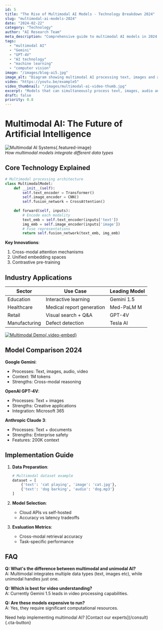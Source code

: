 ```yaml
---
id: 5
title: "The Rise of Multimodal AI Models - Technology Breakdown 2024"
slug: "multimodal-ai-models-2024"
date: "2024-02-22"
category: "Technology"
author: "AI Research Team"
meta_description: "Comprehensive guide to multimodal AI models in 2024 - how they work, leading platforms like Gemini and GPT-4V, and transformative applications across industries."
tags: 
  - "multimodal AI"
  - "Gemini"
  - "GPT-4V"
  - "AI technology"
  - "machine learning"
  - "computer vision"
image: "/images/blog-ai5.jpg"
image_alt: "Diagram showing multimodal AI processing text, images and audio"
video: "https://youtu.be/example5"
video_thumbnail: "/images/multimodal-ai-video-thumb.jpg"
excerpt: "Models that can simultaneously process text, images, audio and video are becoming the new standard. Learn how they work and their industry impact in 2024."
draft: false
priority: 0.8
---
```


# Multimodal AI: The Future of Artificial Intelligence

![Multimodal AI Systems](https://example.com/multimodal-ai.jpg){.featured-image}  
*How multimodal models integrate different data types*

## Core Technology Explained

```python
# Multimodal processing architecture
class MultimodalModel:
    def __init__(self):
        self.text_encoder = Transformer()
        self.image_encoder = CNN()
        self.fusion_network = CrossAttention()
        
    def forward(self, inputs):
        # Encode each modality
        text_emb = self.text_encoder(inputs['text'])
        img_emb = self.image_encoder(inputs['image'])
        # Fuse representations
        return self.fusion_network(text_emb, img_emb)
```

**Key Innovations**:
1. Cross-modal attention mechanisms
2. Unified embedding spaces
3. Contrastive pre-training

## Industry Applications

| Sector          | Use Case                 | Leading Model |
|-----------------|--------------------------|---------------|
| Education       | Interactive learning      | Gemini 1.5    |
| Healthcare      | Medical report generation | Med-PaLM M    |
| Retail          | Visual search + Q&A       | GPT-4V        |
| Manufacturing   | Defect detection          | Tesla AI      |

[![Multimodal Demo](https://img.youtube.com/vi/example5/0.jpg){.video-embed}](https://youtu.be/example5)

## Model Comparison 2024

**Google Gemini**:
- Processes: Text, images, audio, video
- Context: 1M tokens
- Strengths: Cross-modal reasoning

**OpenAI GPT-4V**:
- Processes: Text + images
- Strengths: Creative applications
- Integration: Microsoft 365

**Anthropic Claude 3**:
- Processes: Text + documents
- Strengths: Enterprise safety
- Features: 200K context

## Implementation Guide

1. **Data Preparation**:
   ```python
   # Multimodal dataset example
   dataset = [
       {'text': 'cat playing', 'image': 'cat.jpg'},
       {'text': 'dog barking', 'audio': 'dog.mp3'}
   ]
   ```

2. **Model Selection**:
   - Cloud APIs vs self-hosted
   - Accuracy vs latency tradeoffs

3. **Evaluation Metrics**:
   - Cross-modal retrieval accuracy
   - Task-specific performance

## FAQ

**Q: What's the difference between multimodal and unimodal AI?**  
A: Multimodal integrates multiple data types (text, images etc), while unimodal handles just one.

**Q: Which is best for video understanding?**  
A: Currently Gemini 1.5 leads in video processing capabilities.

**Q: Are these models expensive to run?**  
A: Yes, they require significant computational resources.

<div class="cta">
Need help implementing multimodal AI? [Contact our experts](/consult){.cta-button}
</div>